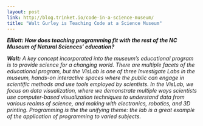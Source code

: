 ```yaml
---
layout: post
link: http://blog.trinket.io/code-in-a-science-museum/
title: "Walt Gurley is Teaching Code at a Science Museum"
---
```


***Elliott: How does teaching programming fit with the rest of the NC Museum of Natural Sciences’ education?***

***Walt:** A key concept incorporated into the museum’s educational program is to provide science for a changing world. There are multiple facets of the educational program, but the VisLab is one of three Investigate Labs in the museum, hands-on interactive spaces where the public can engage in scientific methods and use tools employed by scientists. In the VisLab, we focus on data visualization, where we demonstrate multiple ways scientists use computer-based visualization techniques to understand data from various realms of science, and making with electronics, robotics, and 3D printing. Programming is the the unifying theme: the lab is a great example of the application of programming to varied subjects.*
